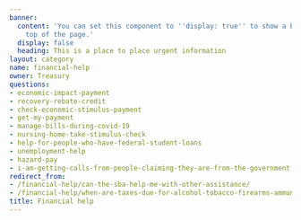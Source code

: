 ```yaml
---
banner:
  content: 'You can set this component to ''display: true'' to show a banner at the
    top of the page.'
  display: false
  heading: This is a place to place urgent information
layout: category
name: financial-help
owner: Treasury
questions:
- economic-impact-payment
- recovery-rebate-credit
- check-economic-stimulus-payment
- get-my-payment
- manage-bills-during-covid-19
- nursing-home-take-stimulus-check
- help-for-people-who-have-federal-student-loans
- unemployment-help
- hazard-pay
- i-am-getting-calls-from-people-claiming-they-are-from-the-government
redirect_from:
- /financial-help/can-the-sba-help-me-with-other-assistance/
- /financial-help/when-are-taxes-due-for-alcohol-tobacco-firearms-ammunition-businesses/
title: Financial help
---
```

